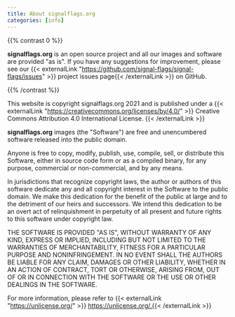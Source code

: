 ```yaml
---
title: About signalflags.org
categories: [info]
---
```


{{% contrast 0 %}}

**signalflags.org** is an open source project and all our images and software
are provided "as is". If you have any suggestions for improvement, please see
our {{< externalLink "https://github.com/signal-flags/signal-flags/issues" >}}
project issues page{{< /externalLink >}} on GitHub.

{{% /contrast %}}

This website is copyright signalflags.org 2021 and is published under a
{{< externalLink "https://creativecommons.org/licenses/by/4.0/" >}}
Creative Commons Attribution 4.0 International License.
{{< /externalLink >}}


**signalflags.org** images (the "Software") are free and unencumbered software
released into the public domain.

Anyone is free to copy, modify, publish, use, compile, sell, or
distribute this Software, either in source code form or as a compiled
binary, for any purpose, commercial or non-commercial, and by any
means.

In jurisdictions that recognize copyright laws, the author or authors
of this software dedicate any and all copyright interest in the
Software to the public domain. We make this dedication for the benefit
of the public at large and to the detriment of our heirs and
successors. We intend this dedication to be an overt act of
relinquishment in perpetuity of all present and future rights to this
software under copyright law.

THE SOFTWARE IS PROVIDED "AS IS", WITHOUT WARRANTY OF ANY KIND,
EXPRESS OR IMPLIED, INCLUDING BUT NOT LIMITED TO THE WARRANTIES OF
MERCHANTABILITY, FITNESS FOR A PARTICULAR PURPOSE AND NONINFRINGEMENT.
IN NO EVENT SHALL THE AUTHORS BE LIABLE FOR ANY CLAIM, DAMAGES OR
OTHER LIABILITY, WHETHER IN AN ACTION OF CONTRACT, TORT OR OTHERWISE,
ARISING FROM, OUT OF OR IN CONNECTION WITH THE SOFTWARE OR THE USE OR
OTHER DEALINGS IN THE SOFTWARE.

For more information, please refer to {{< externalLink "https://unlicense.org/" >}}
https://unlicense.org/.{{< /externalLink >}}

